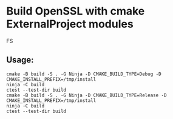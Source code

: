 # Build OpenSSL with cmake ExternalProject modules
FS
## Usage:

    cmake -B build -S . -G Ninja -D CMAKE_BUILD_TYPE=Debug -D CMAKE_INSTALL_PREFIX=/tmp/install
    ninja -C build
    ctest --test-dir build
    cmake -B build -S . -G Ninja -D CMAKE_BUILD_TYPE=Release -D CMAKE_INSTALL_PREFIX=/tmp/install
    ninja -C build
    ctest --test-dir build

